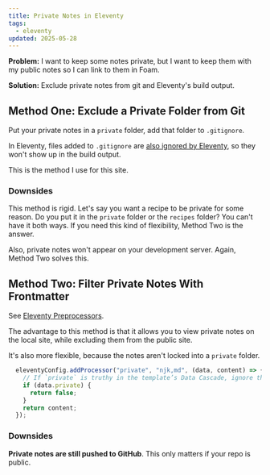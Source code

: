 ```yaml
---
title: Private Notes in Eleventy
tags:
  - eleventy
updated: 2025-05-28
---
```


**Problem:** I want to keep some notes private, but I want to keep them with my public notes so I can link to them in Foam.

**Solution:** Exclude private notes from git and Eleventy's build output.

## Method One: Exclude a Private Folder from Git

Put your private notes in a `private` folder, add that folder to `.gitignore`.

In Eleventy, files added to `.gitignore` are [also ignored by Eleventy](https://www.11ty.dev/docs/ignores/), so they won't show up in the build output.

This is the method I use for this site.

### Downsides

This method is rigid. Let's say you want a recipe to be private for some reason. Do you put it in the `private` folder or the `recipes` folder? You can't have it both ways. If you need this kind of flexibility, Method Two is the answer.

Also, private notes won't appear on your development server. Again, Method Two solves this.

## Method Two: Filter Private Notes With Frontmatter

See [Eleventy Preprocessors](https://www.11ty.dev/docs/config-preprocessors/).

The advantage to this method is that it allows you to view private notes on the local site, while excluding them from the public site.

It's also more flexible, because the notes aren't locked into a `private` folder.

```js
  eleventyConfig.addProcessor("private", "njk,md", (data, content) => {
    // If `private` is truthy in the template’s Data Cascade, ignore the file.
    if (data.private) {
      return false;
    }
    return content;
  });
```

### Downsides

**Private notes are still pushed to GitHub**. This only matters if your repo is public.
